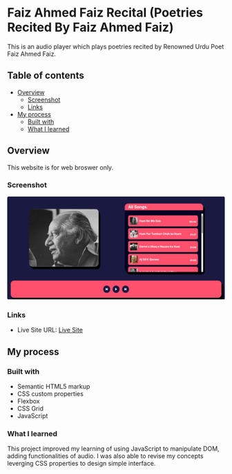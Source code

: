 # Faiz Ahmed Faiz Recital (Poetries Recited By Faiz Ahmed Faiz)

This is an audio player which plays poetries recited by Renowned Urdu Poet Faiz Ahmed Faiz.

## Table of contents

- [Overview](#overview)
  - [Screenshot](#screenshot)
  - [Links](#links)
- [My process](#my-process)
  - [Built with](#built-with)
  - [What I learned](#what-i-learned)

## Overview

This website is for web broswer only.

### Screenshot

![](./project-ss.png)

### Links

- Live Site URL: [Live Site](https://asimsaeed353.github.io/social-links-profile-main/)

## My process

### Built with

- Semantic HTML5 markup
- CSS custom properties
- Flexbox
- CSS Grid
- JavaScript

### What I learned

This project improved my learning of using JavaScript to manipulate DOM, adding functionalities of audio. I was also able to revise my concepts leverging CSS properties to design simple interface.
